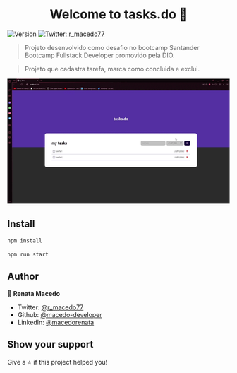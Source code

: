 <h1 align="center">Welcome to tasks.do 👋</h1>
<p>
  <img alt="Version" src="https://img.shields.io/badge/version-0.1.0-blue.svg?cacheSeconds=2592000" />
  <a href="https://twitter.com/r_macedo77" target="_blank">
    <img alt="Twitter: r_macedo77" src="https://img.shields.io/twitter/follow/r_macedo77.svg?style=social" />
  </a>
</p>

> Projeto desenvolvido como desafio no bootcamp Santander Bootcamp Fullstack Developer promovido pela DIO.

> Projeto que cadastra tarefa, marca como concluida e exclui.

<p align="center">
  <img src="files_readme/gif-demo.gif" alt="animated" />
</p>

## Install

```sh
npm install
```

```sh
npm run start
```
## Author

👤 **Renata Macedo**

- Twitter: [@r_macedo77](https://twitter.com/r_macedo77)
- Github: [@macedo-developer](https://github.com/macedo-developer)
- LinkedIn: [@macedorenata](https://linkedin.com/in/macedorenata)

## Show your support

Give a ⭐️ if this project helped you!
